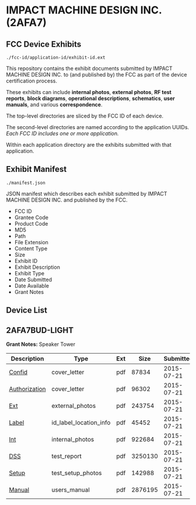 # IMPACT MACHINE DESIGN INC. (2AFA7)
## FCC Device Exhibits

```
./fcc-id/application-id/exhibit-id.ext
```

This repository contains the exhibit documents submitted by IMPACT MACHINE DESIGN INC. to (and published by) the FCC as part of the device certification process.

These exhibits can include **internal photos**, **external photos**, **RF test reports**, **block diagrams**, **operational descriptions**, **schematics**, **user manuals**, and various **correspondence**.

The top-level directories are sliced by the FCC ID of each device.

The second-level directories are named according to the application UUIDs. *Each FCC ID includes one or more application.*

Within each application directory are the exhibits submitted with that application. 

## Exhibit Manifest

```
./manifest.json
```

JSON manifest which describes each exhibit submitted by IMPACT MACHINE DESIGN INC. and published by the FCC.

- FCC ID
- Grantee Code
- Product Code
- MD5
- Path
- File Extension
- Content Type
- Size
- Exhibit ID
- Exhibit Description
- Exhibit Type
- Date Submitted
- Date Available
- Grant Notes

## Device List
## 2AFA7BUD-LIGHT
**Grant Notes:** Speaker Tower

| Description | Type | Ext | Size | Submitted | Available |
| ----------- | ---- | --- | ---- | --------- | --------- |
| [Confid](2AFA7BUD-LIGHT/59f3d15023d467cb912e55caa5264c59/2686434.pdf) | cover_letter | pdf | 87834 | 2015-07-21 | 2015-07-21 |
| [Authorization](2AFA7BUD-LIGHT/59f3d15023d467cb912e55caa5264c59/2686437.pdf) | cover_letter | pdf | 96302 | 2015-07-21 | 2015-07-21 |
| [Ext](2AFA7BUD-LIGHT/59f3d15023d467cb912e55caa5264c59/2686432.pdf) | external_photos | pdf | 243754 | 2015-07-21 | 2015-07-21 |
| [Label](2AFA7BUD-LIGHT/59f3d15023d467cb912e55caa5264c59/2686436.pdf) | id_label_location_info | pdf | 45452 | 2015-07-21 | 2015-07-21 |
| [Int](2AFA7BUD-LIGHT/59f3d15023d467cb912e55caa5264c59/2686435.pdf) | internal_photos | pdf | 922684 | 2015-07-21 | 2015-07-21 |
| [DSS](2AFA7BUD-LIGHT/59f3d15023d467cb912e55caa5264c59/2686433.pdf) | test_report | pdf | 3250130 | 2015-07-21 | 2015-07-21 |
| [Setup](2AFA7BUD-LIGHT/59f3d15023d467cb912e55caa5264c59/2686438.pdf) | test_setup_photos | pdf | 142988 | 2015-07-21 | 2015-07-21 |
| [Manual](2AFA7BUD-LIGHT/59f3d15023d467cb912e55caa5264c59/2686439.pdf) | users_manual | pdf | 2876195 | 2015-07-21 | 2015-07-21 |
